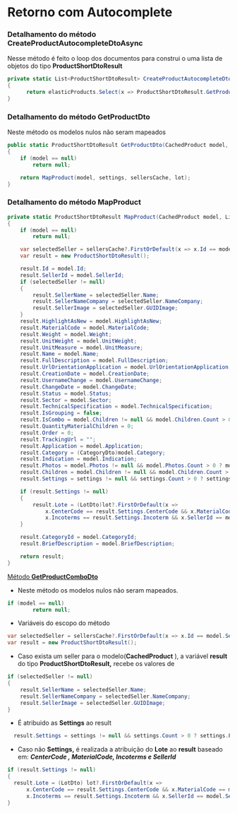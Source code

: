 # Retorno com Autocomplete

### Detalhamento do método **CreateProductAutocompleteDtoAsync**

Nesse método é feito o loop dos documentos para construi o uma lista de objetos do tipo **ProductShortDtoResult**

```csharp
private static List<ProductShortDtoResult> CreateProductAutocompleteDtoAsync(IEnumerable<CachedProduct> elasticProducts, List<CachedSeller> cachedSellers)
{
      return elasticProducts.Select(x => ProductShortDtoResult.GetProductDto(x, null, cachedSellers, null)).ToList();
}
```

### Detalhamento do método GetProductDto

Neste método os modelos nulos não seram mapeados

```csharp
public static ProductShortDtoResult GetProductDto(CachedProduct model, List<SettingsDto> settings, List<CachedSeller> sellersCache, List<Lot> lot)
{
    if (model == null)
        return null;

    return MapProduct(model, settings, sellersCache, lot);
}
```

### Detalhamento do método MapProduct

```csharp
private static ProductShortDtoResult MapProduct(CachedProduct model, List<SettingsDto> settings, List<CachedSeller> sellersCache, List<Lot> lot)
{
    if (model == null)
        return null;

    var selectedSeller = sellersCache?.FirstOrDefault(x => x.Id == model.SellerId);
    var result = new ProductShortDtoResult();

    result.Id = model.Id;
    result.SellerId = model.SellerId;
    if (selectedSeller != null)
    {
        result.SellerName = selectedSeller.Name;
        result.SellerNameCompany = selectedSeller.NameCompany;
        result.SellerImage = selectedSeller.GUIDImage;
    }
    result.HighlightAsNew = model.HighlightAsNew;
    result.MaterialCode = model.MaterialCode;
    result.Weight = model.Weight;
    result.UnitWeight = model.UnitWeight;
    result.UnitMeasure = model.UnitMeasure;
    result.Name = model.Name;
    result.FullDescription = model.FullDescription;
    result.UrlOrientationApplication = model.UrlOrientationApplication;
    result.CreationDate = model.CreationDate;
    result.UsernameChange = model.UsernameChange;
    result.ChangeDate = model.ChangeDate;
    result.Status = model.Status;
    result.Sector = model.Sector;
    result.TechnicalSpecification = model.TechnicalSpecification;
    result.IsGrouping = false; 
    result.IsCombo = model.Children != null && model.Children.Count > 0;
    result.QuantityMaterialChildren = 0;
    result.Order = 0; 
    result.TrackingUrl = ""; 
    result.Application = model.Application;
    result.Category = (CategoryDto)model.Category;
    result.Indication = model.Indication;
    result.Photos = model.Photos != null && model.Photos.Count > 0 ? model.Photos.Select(x => (ProductPhotoDto)x).ToList() : null;
    result.Children = model.Children != null && model.Children.Count > 0 ? model.Children.Select(x => GetProductComboDto(x, settings, sellersCache, lot)).ToList() : null;
    result.Settings = settings != null && settings.Count > 0 ? settings.FirstOrDefault(x => x.ProductId == model.Id) : null;

    if (result.Settings != null)
    {
        result.Lote = (LotDto)lot?.FirstOrDefault(x =>
            x.CenterCode == result.Settings.CenterCode && x.MaterialCode == model.MaterialCode &&
            x.Incoterms == result.Settings.Incoterm && x.SellerId == model.SellerId);
    }

    result.CategoryId = model.CategoryId;
    result.BriefDescription = model.BriefDescription;

    return result;
}
```

[Método **GetProductComboDto**](Me%CC%81todo%20GetProductComboDto%2047455753da594751886d755cd2848d92.md) 

- Neste método os modelos nulos não seram mapeados.

```csharp
if (model == null)
        return null;
```

- Variáveis do escopo do método

```csharp
var selectedSeller = sellersCache?.FirstOrDefault(x => x.Id == model.SellerId);
var result = new ProductShortDtoResult();
```

- Caso exista um seller para o modelo(**CachedProduct** ), a variável **result** do tipo **ProductShortDtoResult,** recebe os valores de

```csharp
if (selectedSeller != null)
{
    result.SellerName = selectedSeller.Name;
    result.SellerNameCompany = selectedSeller.NameCompany;
    result.SellerImage = selectedSeller.GUIDImage;
}
```

- É atribuido as **Settings** ao result

```csharp
  result.Settings = settings != null && settings.Count > 0 ? settings.FirstOrDefault(x => x.ProductId == model.Id) : null;
```

- Caso não **Settings,** é realizada a atribuição do **Lote** ao **result** baseado em: ***CenterCode , MaterialCode, Incoterms  e SellerId***

```csharp
if (result.Settings != null)
{
  result.Lote = (LotDto) lot?.FirstOrDefault(x =>
      x.CenterCode == result.Settings.CenterCode && x.MaterialCode == model.MaterialCode &&
      x.Incoterms == result.Settings.Incoterm && x.SellerId == model.SellerId);
}
```